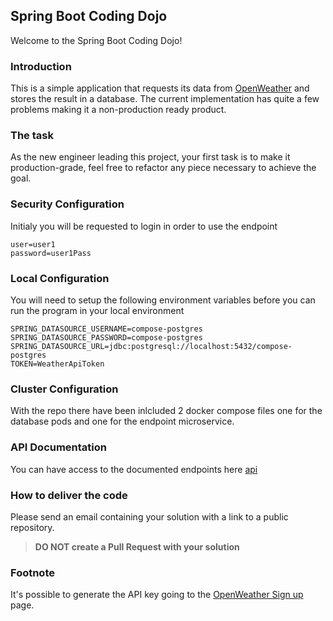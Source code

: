 Spring Boot Coding Dojo
---

Welcome to the Spring Boot Coding Dojo!

### Introduction

This is a simple application that requests its data from [OpenWeather](https://openweathermap.org/) and stores the result in a database. The current implementation has quite a few problems making it a non-production ready product.

### The task

As the new engineer leading this project, your first task is to make it production-grade, feel free to refactor any piece
necessary to achieve the goal.

### Security Configuration

Initialy you will be requested to login in order to use the endpoint
```properties
user=user1
password=user1Pass
```

### Local Configuration

You will need to setup the following environment variables before you can run the program in your local environment
```properties
SPRING_DATASOURCE_USERNAME=compose-postgres
SPRING_DATASOURCE_PASSWORD=compose-postgres
SPRING_DATASOURCE_URL=jdbc:postgresql://localhost:5432/compose-postgres
TOKEN=WeatherApiToken
```
### Cluster Configuration

With the repo there have been inlcluded 2 docker compose files one for the database pods
and one for the endpoint microservice.

### API Documentation

You can have access to the documented endpoints here
[api](http://localhost:8080/v3/api-docs/)

### How to deliver the code

Please send an email containing your solution with a link to a public repository.

>**DO NOT create a Pull Request with your solution** 

### Footnote
It's possible to generate the API key going to the [OpenWeather Sign up](https://openweathermap.org/appid) page.
